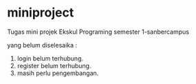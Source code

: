 # miniproject
Tugas mini projek Ekskul Programing semester 1-sanbercampus

yang belum diselesaika :
1. login belum terhubung.
2. register belum terhubung.
3. masih perlu pengembangan.

